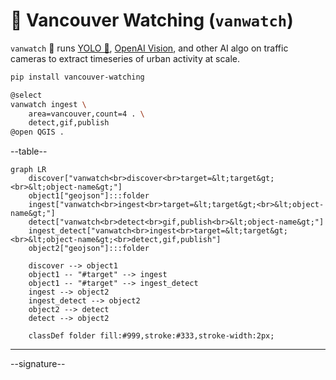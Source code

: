 # 🌈 Vancouver Watching (`vanwatch`)

`vanwatch` 🌈 runs [YOLO 🚀](https://github.com/ultralytics/ultralytics), [OpenAI Vision](https://github.com/kamangir/openai-commands/tree/main/openai_commands/vision), and other AI algo on traffic cameras to extract timeseries of urban activity at scale.


```bash
pip install vancouver-watching
```

```bash
@select
vanwatch ingest \
	area=vancouver,count=4 . \
	detect,gif,publish
@open QGIS .
```

--table--


```mermaid
graph LR
    discover["vanwatch<br>discover<br>target=&lt;target&gt;<br>&lt;object-name&gt;"]
    object1["geojson"]:::folder
    ingest["vanwatch<br>ingest<br>target=&lt;target&gt;<br>&lt;object-name&gt;"]
    detect["vanwatch<br>detect<br>gif,publish<br>&lt;object-name&gt;"]
    ingest_detect["vanwatch<br>ingest<br>target=&lt;target&gt;<br>&lt;object-name&gt;<br>detect,gif,publish"]
    object2["geojson"]:::folder

    discover --> object1
    object1 -- "#target" --> ingest
    object1 -- "#target" --> ingest_detect
    ingest --> object2
    ingest_detect --> object2
    object2 --> detect
    detect --> object2

    classDef folder fill:#999,stroke:#333,stroke-width:2px;
```

---

--signature--
